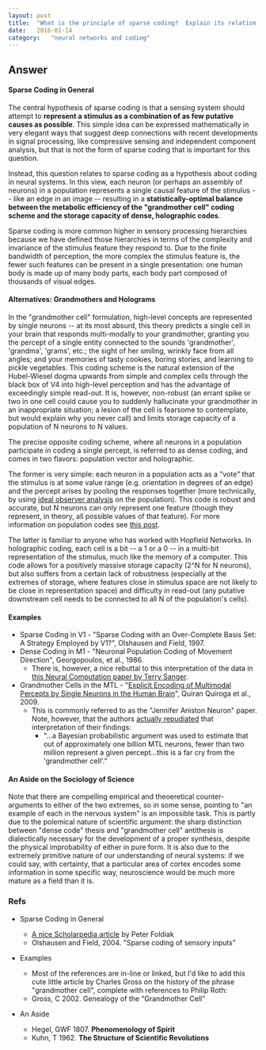 ```yaml
---
layout: post
title:	"What is the principle of sparse coding?  Explain its relation to other coding schemes such as dense codes or grandmother cells, and give examples of each in the nervous system.  Why is sparse coding more common higher in sensory hierarchies?"
date:	2016-01-14
category:	"neural networks and coding"
---
```

## Answer

#### Sparse Coding in General

The central hypothesis of sparse coding is that a sensing system should attempt to **represent a stimulus as a combination of as few putative causes as possible**. This simple idea can be expressed mathematically in very elegant ways that suggest deep connections with recent developments in signal processing, like compressive sensing and independent component analysis, but that is not the form of sparse coding that is important for this question.

Instead, this question relates to sparse coding as a hypothesis about coding in neural systems. In this view, each neuron (or perhaps an assembly of neurons) in a population represents a single causal feature of the stimulus -- like an edge in an image -- resulting in a **statistically-optimal balance between the metabolic efficiency of the "grandmother cell" coding scheme and the storage capacity of dense, holographic codes**.

Sparse coding is more common higher in sensory processing hierarchies because we have defined those hierarchies in terms of the complexity and invariance of the stimulus feature they respond to. Due to the finite bandwidth of perception, the more complex the stimulus feature is, the fewer such features can be present in a single presentation: one human body is made up of many body parts, each body part composed of thousands of visual edges.

#### Alternatives: Grandmothers and Holograms

In the "grandmother cell" formulation, high-level concepts are represented by single neurons -- at its most absurd, this theory predicts a single cell in your brain that responds multi-modally to your grandmother, granting you the percept of a single entity connected to the sounds 'grandmother', 'grandma', 'grams', etc.; the sight of her smiling, wrinkly face from all angles; and your memories of tasty cookies, boring stories, and learning to pickle vegetables. This coding scheme is the natural extension of the Hubel-Wiesel dogma upwards from simple and complex cells through the black box of V4 into high-level perception and has the advantage of exceedingly simple read-out. It is, however, non-robust (an errant spike or two in one cell could cause you to suddenly hallucinate your grandmother in an inappropriate situation; a lesion of the cell is fearsome to contemplate, but would explain why you never call) and limits storage capacity of a population of N neurons to N values.

The precise opposite coding scheme, where all neurons in a population participate in coding a single percept, is referred to as dense coding, and comes in two flavors: population vector and holographic.

The former is very simple: each neuron in a population acts as a "vote" that the stimulus is at some value range (e.g. orientation in degrees of an edge) and the percept arises by pooling the responses together (more technically, by using [ideal observer analysis](http://en.wikipedia.org/wiki/Ideal_observer_analysis) on the population). This code is robust and accurate, but N neurons can only represent one feature (though they represent, in theory, all possible values of that feature). For more information on population codes see [this post]({{site.url}}{{site.baseurl}}/49).

The latter is familiar to anyone who has worked with Hopfield Networks. In holographic coding, each cell is a bit -- a 1 or a 0 -- in a multi-bit representation of the stimulus, much like the memory of a computer. This code allows for a positively massive storage capacity (2^N for N neurons), but also suffers from a certain lack of robustness (especially at the extremes of storage, where features close in stimulus space are not likely to be close in representation space) and difficulty in read-out (any putative downstream cell needs to be connected to all N of the population's cells).

#### Examples

* Sparse Coding in V1 - "Sparse Coding with an Over-Complete Basis Set: A Strategy Employed by V1?", Olshausen and Field, 1997.
* Dense Coding in M1 - "Neuronal Population Coding of Movement Direction", Georgopoulos, et al., 1986.
  * There is, however, a nice rebuttal to this interpretation of the data in [this Neural Computation paper by Terry Sanger](http://www.cs.cmu.edu/afs/cs/academic/class/15883-f13/readings/sanger-1994.pdf).
* Grandmother Cells in the MTL - "[Explicit Encoding of Multimodal Percepts by Single Neurons in the Human Brain](http://www.cell.com/current-biology/pdf/S0960-9822(09)01377-3.pdf)", Quiran Quiroga et al., 2009.
  * This is commonly referred to as the "Jennifer Aniston Neuron" paper. Note, however, that the authors [actually repudiated](http://www.ncbi.nlm.nih.gov/pubmed/18262826) that interpretation of their findings:
    * "...a Bayesian probabilistic argument was used to estimate that out of approximately one billion MTL neurons, fewer than two million represent a given percept...this is a far cry from the 'grandmother cell'."

#### An Aside on the Sociology of Science

Note that there are compelling empirical and theoeretical counter-arguments to either of the two extremes, so in some sense, pointing to "an example of each in the nervous system" is an impossible task. This is partly due to the polemical nature of scientific argument: the sharp distinction between "dense code" thesis and "grandmother cell" antithesis is dialectically necessary for the development of a proper synthesis, despite the physical improbability of either in pure form. It is also due to the extremely primitive nature of our understanding of neural systems: if we could say, with certainty, that a particular area of cortex encodes some information in some specific way, neuroscience would be much more mature as a field than it is.

### Refs

* Sparse Coding in General
  * [A nice Scholarpedia article](http://www.scholarpedia.org/article/Sparse_coding) by Peter Foldiak
  * Olshausen and Field, 2004. "Sparse coding of sensory inputs"

* Examples
  * Most of the references are in-line or linked, but I'd like to add this cute little article by Charles Gross on the history of the phrase "grandmother cell", complete with references to Philip Roth:
  * Gross, C 2002. Genealogy of the “Grandmother Cell”

* An Aside
  * Hegel, GWF 1807. **Phenomenology of Spirit**
  * Kuhn, T 1962. **The Structure of Scientific Revolutions**
